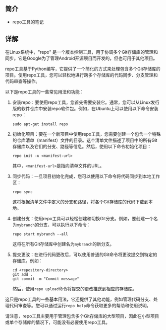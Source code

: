 ## 简介

+ repo工具的笔记

## 详解

在Linux系统中，"repo" 是一个版本控制工具，用于协调多个Git存储库的管理和同步。它是Google为了管理Android开源项目而开发的，但也可用于其他项目。

repo工具基于Python编写，它提供了一个简化的方式来处理包含多个Git存储库的项目。使用repo工具，您可以轻松地进行跨多个存储库的代码同步、分支管理和代码审查等操作。

以下是repo工具的一些常见用法和功能：

1. 安装repo：要使用repo工具，您首先需要安装它。通常，您可以从Linux发行版的软件仓库中安装repo软件包。例如，在Ubuntu上可以使用以下命令安装repo：

   ```
   sudo apt-get install repo
   ```

2. 初始化项目：要在一个新项目中使用repo工具，您需要创建一个包含一个特殊的仓库清单（manifest）文件的目录。这个清单文件描述了项目中的所有Git存储库以及它们的分支、路径等信息。然后，使用以下命令初始化项目：

   ```
   repo init -u <manifest-url>
   ```

   其中，`<manifest-url>`是指向清单文件的URL。

3. 同步代码：一旦项目初始化完成，您可以使用以下命令将代码同步到本地工作区：

   ```
   repo sync
   ```

   这将根据清单文件中定义的分支和路径，将各个Git存储库的代码下载到本地。

4. 创建分支：使用repo工具可以轻松创建和切换Git分支。例如，要创建一个名为`mybranch`的分支，可以执行以下命令：

   ```
   repo start mybranch --all
   ```

   这将在所有Git存储库中创建名为`mybranch`的新分支。

5. 提交更改：在进行代码更改后，可以使用普通的Git命令将更改提交到特定的存储库。例如：

   ```
   cd <repository-directory>
   git add .
   git commit -m "Commit message"
   ```

   然后，使用`repo upload`命令将提交的更改推送到相应的存储库。

这只是repo工具的一些基本用法，它还提供了其他功能，例如管理代码分支、处理代码审查等。您可以通过运行`repo help`命令获取更多的帮助和使用说明。

请注意，repo工具主要用于管理包含多个Git存储库的大型项目，因此在小型项目或单个存储库的情况下，可能没有必要使用repo工具。